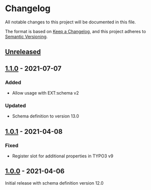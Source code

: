 # Changelog
All notable changes to this project will be documented in this file.

The format is based on [Keep a Changelog](https://keepachangelog.com/en/1.0.0/),
and this project adheres to [Semantic Versioning](https://semver.org/spec/v2.0.0.html).

## [Unreleased]

## [1.1.0] - 2021-07-07

### Added
- Allow usage with EXT:schema v2

### Updated
- Schema definition to version 13.0

## [1.0.1] - 2021-04-08

### Fixed
- Register slot for additional properties in TYPO3 v9

## [1.0.0] - 2021-04-06

Initial release with schema definition version 12.0


[Unreleased]: https://github.com/brotkrueml/schema-bib/compare/v1.1.0...HEAD
[1.1.0]: https://github.com/brotkrueml/schema-bib/compare/v1.0.1...v1.1.0
[1.0.1]: https://github.com/brotkrueml/schema-bib/compare/v1.0.0...v1.0.1
[1.0.0]: https://github.com/brotkrueml/schema-bib/releases/tag/v1.0.0
